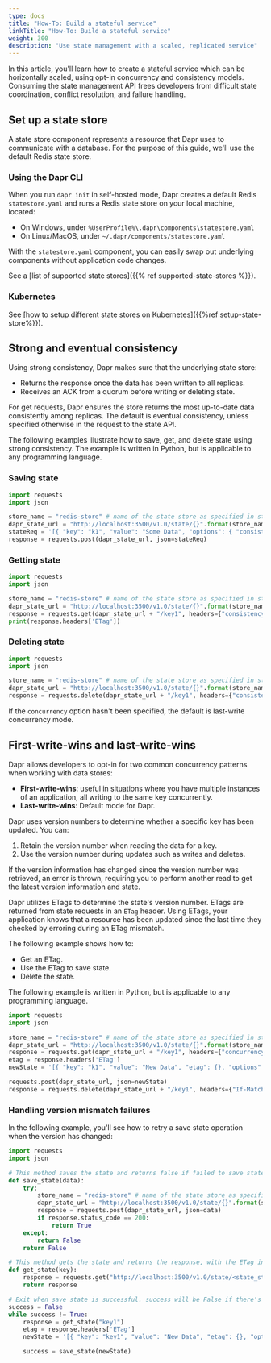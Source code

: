 ```yaml
---
type: docs
title: "How-To: Build a stateful service"
linkTitle: "How-To: Build a stateful service"
weight: 300
description: "Use state management with a scaled, replicated service"
---
```


In this article, you'll learn how to create a stateful service which can be horizontally scaled, using opt-in concurrency and consistency models. Consuming the state management API frees developers from difficult state coordination, conflict resolution, and failure handling.

## Set up a state store

A state store component represents a resource that Dapr uses to communicate with a database.
For the purpose of this guide, we'll use the default Redis state store.

### Using the Dapr CLI

When you run `dapr init` in self-hosted mode, Dapr creates a default Redis `statestore.yaml` and runs a Redis state store on your local machine, located:

- On Windows, under `%UserProfile%\.dapr\components\statestore.yaml`
- On Linux/MacOS, under `~/.dapr/components/statestore.yaml`

With the `statestore.yaml` component, you can easily swap out underlying components without application code changes.

See a [list of supported state stores]({{% ref supported-state-stores %}}).

### Kubernetes

See [how to setup different state stores on Kubernetes]({{%ref setup-state-store%}}).

## Strong and eventual consistency

Using strong consistency, Dapr makes sure that the underlying state store:

- Returns the response once the data has been written to all replicas.
- Receives an ACK from a quorum before writing or deleting state.

For get requests, Dapr ensures the store returns the most up-to-date data consistently among replicas. The default is eventual consistency, unless specified otherwise in the request to the state API.

The following examples illustrate how to save, get, and delete state using strong consistency. The example is written in Python, but is applicable to any programming language.

### Saving state

```python
import requests
import json

store_name = "redis-store" # name of the state store as specified in state store component yaml file
dapr_state_url = "http://localhost:3500/v1.0/state/{}".format(store_name)
stateReq = '[{ "key": "k1", "value": "Some Data", "options": { "consistency": "strong" }}]'
response = requests.post(dapr_state_url, json=stateReq)
```

### Getting state

```python
import requests
import json

store_name = "redis-store" # name of the state store as specified in state store component yaml file
dapr_state_url = "http://localhost:3500/v1.0/state/{}".format(store_name)
response = requests.get(dapr_state_url + "/key1", headers={"consistency":"strong"})
print(response.headers['ETag'])
```

### Deleting state

```python
import requests
import json

store_name = "redis-store" # name of the state store as specified in state store component yaml file
dapr_state_url = "http://localhost:3500/v1.0/state/{}".format(store_name)
response = requests.delete(dapr_state_url + "/key1", headers={"consistency":"strong"})
```

If the `concurrency` option hasn't been specified, the default is last-write concurrency mode.

## First-write-wins and last-write-wins

Dapr allows developers to opt-in for two common concurrency patterns when working with data stores: 

- **First-write-wins**: useful in situations where you have multiple instances of an application, all writing to the same key concurrently.
- **Last-write-wins**: Default mode for Dapr.

Dapr uses version numbers to determine whether a specific key has been updated. You can:

1. Retain the version number when reading the data for a key.
1. Use the version number during updates such as writes and deletes. 

If the version information has changed since the version number was retrieved, an error is thrown, requiring you to perform another read to get the latest version information and state.

Dapr utilizes ETags to determine the state's version number. ETags are returned from state requests in an `ETag` header. Using ETags, your application knows that a resource has been updated since the last time they checked by erroring during an ETag mismatch.

The following example shows how to:

- Get an ETag.
- Use the ETag to save state.
- Delete the state.

The following example is written in Python, but is applicable to any programming language.

```python
import requests
import json

store_name = "redis-store" # name of the state store as specified in state store component yaml file
dapr_state_url = "http://localhost:3500/v1.0/state/{}".format(store_name)
response = requests.get(dapr_state_url + "/key1", headers={"concurrency":"first-write"})
etag = response.headers['ETag']
newState = '[{ "key": "k1", "value": "New Data", "etag": {}, "options": { "concurrency": "first-write" }}]'.format(etag)

requests.post(dapr_state_url, json=newState)
response = requests.delete(dapr_state_url + "/key1", headers={"If-Match": "{}".format(etag)})
```

### Handling version mismatch failures

In the following example, you'll see how to retry a save state operation when the version has changed:

```python
import requests
import json

# This method saves the state and returns false if failed to save state
def save_state(data):
    try:
        store_name = "redis-store" # name of the state store as specified in state store component yaml file
        dapr_state_url = "http://localhost:3500/v1.0/state/{}".format(store_name)
        response = requests.post(dapr_state_url, json=data)
        if response.status_code == 200:
            return True
    except:
        return False
    return False

# This method gets the state and returns the response, with the ETag in the header -->
def get_state(key):
    response = requests.get("http://localhost:3500/v1.0/state/<state_store_name>/{}".format(key), headers={"concurrency":"first-write"})
    return response

# Exit when save state is successful. success will be False if there's an ETag mismatch -->
success = False
while success != True:
    response = get_state("key1")
    etag = response.headers['ETag']
    newState = '[{ "key": "key1", "value": "New Data", "etag": {}, "options": { "concurrency": "first-write" }}]'.format(etag)

    success = save_state(newState)
```
